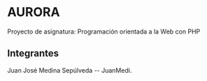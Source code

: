 # AURORA
Proyecto de asignatura: Programación orientada a la Web con PHP

## Integrantes

Juan José Medina Sepúlveda -- JuanMedi. 

